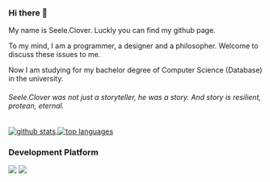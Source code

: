 ### Hi there 👋

My name is Seele.Clover. Luckly you can find my github page.

To my mind, I am a programmer, a designer and a philosopher. Welcome to discuss these issues to me.

Now I am studying for my bachelor degree of Computer Science (Database) in the university.


###### Seele.Clover was not just a storyteller, he was a story. And story is resilient, protean, eternal.


<a href="https://github.com/seeleclover">
  <img align="center" alt="github stats" src="https://github-readme-stats.vercel.app/api?username=seeleclover&include_all_commits=true&count_private=true&show_icons=true&line_height=27&bg_color=30,9796f0,fbc7d4&title_color=fff&text_color=fff&icon_color=fff" />
</a>
<a href="https://github.com/seeleclover">
  <img align="center" alt="top languages" src="https://github-readme-stats.vercel.app/api/top-langs/?username=seeleclover" />
</a>

### Development Platform
[![](https://img.shields.io/badge/Windows-11-0078d4?style=flat-square&logo=windows11&logoColor=ffffff)](https://www.microsoft.com/windows/get-windows-11)
[![](https://img.shields.io/badge/IDE-Visual%20Studio%20Code-blue?style=flat-square&logo=visual-studio-code&logoColor=ffffff)](https://code.visualstudio.com/)

<!--
**seeleclover/seeleclover** is a ✨ _special_ ✨ repository because its `README.md` (this file) appears on your GitHub profile.

Here are some ideas to get you started:

- 🔭 I’m currently working on ...
- 🌱 I’m currently learning ...
- 👯 I’m looking to collaborate on ...
- 🤔 I’m looking for help with ...
- 💬 Ask me about ...
- 📫 How to reach me: ...
- 😄 Pronouns: ...
- ⚡ Fun fact: ...
-->

